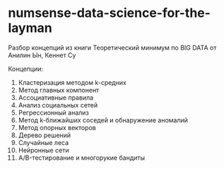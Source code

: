 # numsense-data-science-for-the-layman
Разбор концепций из книги Теоретический минимум по BIG DATA от Анилин Ын, Кеннет Су

Концепции:
1. Кластеризация методом k-средних
2. Метод главных компонент
3. Ассоциативные правила
4. Анализ социальных сетей
5. Регрессионный анализ
6. Метод k-ближайших соседей и обнаружение аномалий
7. Метод опорных векторов
8. Дерево решений
9. Случайные леса
10. Нейронные сети
11. A/B-тестирование и многорукие бандиты
